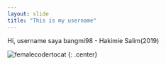```yaml
---
layout: slide
title: "This is my username"
---
```


Hi, username saya bangmi98 - Hakimie Salim(2019)

![femalecodertocat](https://octodex.github.com/hulatocat/)
{: .center}
